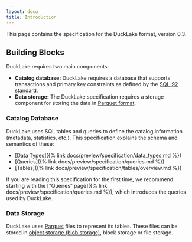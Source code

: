 ```yaml
---
layout: docu
title: Introduction
---
```


This page contains the specification for the DuckLake format, version 0.3.

## Building Blocks

DuckLake requires two main components:

* **Catalog database:** DuckLake requires a database that supports transactions and primary key constraints as defined by the [SQL-92 standard](https://en.wikipedia.org/wiki/SQL-92).
* **Data storage:** The DuckLake specification requires a storage component for storing the data in [Parquet format](https://parquet.apache.org/docs/file-format/).

### Catalog Database

DuckLake uses SQL tables and queries to define the catalog information (metadata, statistics, etc.).
This specification explains the schema and semantics of these:

* [Data Types]({% link docs/preview/specification/data_types.md %})
* [Queries]({% link docs/preview/specification/queries.md %})
* [Tables]({% link docs/preview/specification/tables/overview.md %})

If you are reading this specification for the first time,
we recommend starting with the [“Queries” page]({% link docs/preview/specification/queries.md %}),
which introduces the queries used by DuckLake.

### Data Storage

DuckLake uses [Parquet](https://parquet.apache.org/docs/file-format/) files to represent its tables.
These files can be stored in [object storage (blob storage)](https://en.wikipedia.org/wiki/Object_storage), block storage or file storage.
